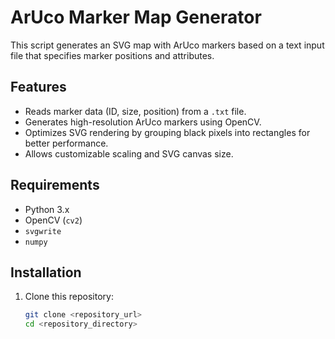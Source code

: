 # ArUco Marker Map Generator

This script generates an SVG map with ArUco markers based on a text input file that specifies marker positions and attributes.

## Features
- Reads marker data (ID, size, position) from a `.txt` file.
- Generates high-resolution ArUco markers using OpenCV.
- Optimizes SVG rendering by grouping black pixels into rectangles for better performance.
- Allows customizable scaling and SVG canvas size.

## Requirements
- Python 3.x
- OpenCV (`cv2`)
- `svgwrite`
- `numpy`

## Installation
1. Clone this repository:
   ```bash
   git clone <repository_url>
   cd <repository_directory>
